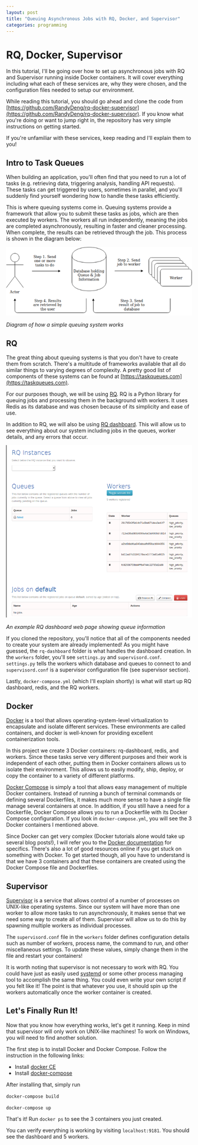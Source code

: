 ```yaml
---
layout: post
title: "Queuing Asynchronous Jobs with RQ, Docker, and Supervisor"
categories: programming
---
```


# RQ, Docker, Supervisor
In this tutorial, I'll be going over how to set up asynchronous jobs with RQ and Supervisor running inside Docker containers. It will cover everything including what each of these services are, why they were chosen, and the configuration files needed to setup our environment.

While reading this tutorial, you should go ahead and clone the code from [https://github.com/RandyDeng/rq-docker-supervisor](https://github.com/RandyDeng/rq-docker-supervisor). If you know what you're doing or want to jump right in, the repository has very simple instructions on getting started.

If you're unfamiliar with these services, keep reading and I'll explain them to you!

## Intro to Task Queues
When building an application, you'll often find that you need to run a lot of tasks (e.g. retrieving data, triggering analysis, handling API requests). These tasks can get triggered by users, sometimes in parallel, and you'll suddenly find yourself wondering how to handle these tasks efficiently.

This is where queuing systems come in. Queuing systems provide a framework that allow you to submit these tasks as jobs, which are then executed by workers. The workers all run independently, meaning the jobs are completed asynchronously, resulting in faster and cleaner processing. When complete, the results can be retrieved through the job. This process is shown in the diagram below:

![queue_system](/assets/posts/queue_system.png)

*Diagram of how a simple queuing system works*

## RQ
The great thing about queuing systems is that you don't have to create them from scratch. There's a multitude of frameworks available that all do similar things to varying degrees of complexity. A pretty good list of components of these systems can be found at [https://taskqueues.com](https://taskqueues.com).

For our purposes though, we will be using [RQ](https://python-rq.org/). RQ is a Python library for queuing jobs and processing them in the background with workers. It uses Redis as its database and was chosen because of its simplicity and ease of use.

In addition to RQ, we will also be using [RQ dashboard](https://github.com/eoranged/rq-dashboard). This will allow us to see everything about our system including jobs in the queues, worker details, and any errors that occur.

![queue_system](/assets/posts/rq_dashboard.png)

*An example RQ dashboard web page showing queue information*

If you cloned the repository, you'll notice that all of the components needed to create your system are already implemented! As you might have guessed, the `rq-dashboard` folder is what handles the dashboard creation. In the `workers` folder, you'll see `settings.py` and `supervisord.conf`. `settings.py` tells the workers which database and queues to connect to and `supervisord.conf` is a supervisor configuration file (see supervisor section).

Lastly, `docker-compose.yml` (which I'll explain shortly) is what will start up RQ dashboard, redis, and the RQ workers.

## Docker
[Docker](https://www.docker.com/) is a tool that allows operating-system-level virtualization to encapsulate and isolate different services. These environments are called containers, and docker is well-known for providing excellent containerization tools.

In this project we create 3 Docker containers: rq-dashboard, redis, and workers. Since these tasks serve very different purposes and their work is independent of each other, putting them in Docker containers allows us to isolate their environment. This allows us to easily modify, ship, deploy, or copy the container to a variety of different platforms.

[Docker Compose](https://docs.docker.com/compose/) is simply a tool that allows easy management of multiple Docker containers. Instead of running a bunch of terminal commands or defining several Dockerfiles, it makes much more sense to have a single file manage several containers at once. In addition, if you still have a need for a Dockerfile, Docker Compose allows you to run a Dockerfile with its Docker Compose configuration. If you look in `docker-compose.yml`, you will see the 3 Docker containers I mentioned above.

Since Docker can get very complex (Docker tutorials alone would take up several blog posts!), I will refer you to the [Docker documentation](https://docs.docker.com/) for specifics. There's also a lot of good resources online if you get stuck on something with Docker. To get started though, all you have to understand is that we have 3 containers and that these containers are created using the Docker Compose file and Dockerfiles.

## Supervisor
[Supervisor](https://python-rq.org/patterns/supervisor/) is a service that allows control of a number of processes on UNIX-like operating systems. Since our system will have more than one worker to allow more tasks to run asynchronously, it makes sense that we need some way to create all of them. Supervisor will allow us to do this by spawning multiple workers as individual processes.

The `supervisord.conf` file in the `workers` folder defines configuration details such as number of workers, process name, the command to run, and other miscellaneous settings. To update these values, simply change them in the file and restart your containers!

It is worth noting that supervisor is not necessary to work with RQ. You could have just as easily used [systemd](https://python-rq.org/patterns/systemd/) or some other process managing tool to accomplish the same thing. You could even write your own script if you felt like it! The point is that whatever you use, it should spin up the workers automatically once the worker container is created.

## Let's Finally Run It!
Now that you know how everything works, let's get it running. Keep in mind that supervisor will only work on UNIX-like machines! To work on Windows, you will need to find another solution.

The first step is to install Docker and Docker Compose. Follow the instruction in the following links:

- Install [docker CE](https://docs.docker.com/v17.09/engine/installation/)
- Install [docker-compose](https://docs.docker.com/compose/install/)

After installing that, simply run

`docker-compose build`

`docker-compose up`

That's it! Run `docker ps` to see the 3 containers you just created.

You can verify everything is working by visiting `localhost:9181`. You should see the dashboard and 5 workers.